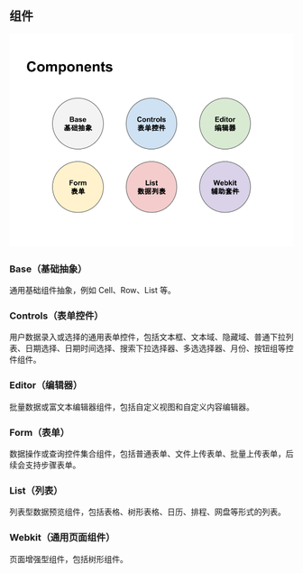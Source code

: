 ## 组件

![组件](..\images\components.png)

### Base（基础抽象）
通用基础组件抽象，例如 Cell、Row、List 等。

### Controls（表单控件）
用户数据录入或选择的通用表单控件，包括文本框、文本域、隐藏域、普通下拉列表、日期选择、日期时间选择、搜索下拉选择器、多选选择器、月份、按钮组等控件组件。

### Editor（编辑器）
批量数据或富文本编辑器组件，包括自定义视图和自定义内容编辑器。

### Form（表单）
数据操作或查询控件集合组件，包括普通表单、文件上传表单、批量上传表单，后续会支持步骤表单。

### List（列表）
列表型数据预览组件，包括表格、树形表格、日历、排程、网盘等形式的列表。

### Webkit（通用页面组件）
页面增强型组件，包括树形组件。